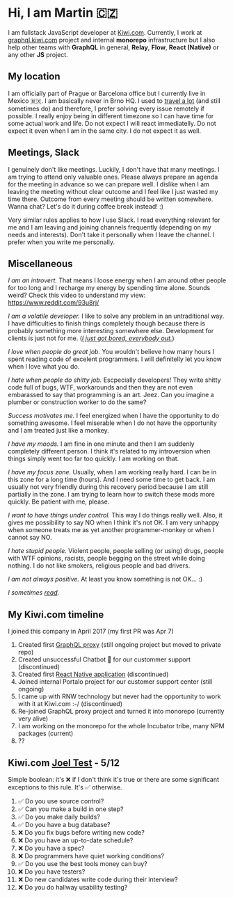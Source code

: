 # Hi, I am Martin 🇨🇿

I am fullstack JavaScript developer at [Kiwi.com](https://www.kiwi.com/en/). Currently, I work at [graphql.kiwi.com](https://graphql.kiwi.com/) project and internal **monorepo** infrastructure but I also help other teams with **GraphQL** in general, **Relay**, **Flow**, **React (Native)** or any other **JS** project.

## My location

I am officially part of Prague or Barcelona office but I currently live in Mexico 🇲🇽. I am basically never in Brno HQ. I used to [travel a lot](https://nomadlist.com/@mrtnzlml) (and still sometimes do) and therefore, I prefer solving every issue remotely if possible. I really enjoy being in different timezone so I can have time for some actual work and life. Do not expect I will react immediatelly. Do not expect it even when I am in the same city. I do not expect it as well.

## Meetings, Slack

I genuinely don't like meetings. Luckily, I don't have that many meetings. I am trying to attend only valuable ones. Please always prepare an agenda for the meeting in advance so we can prepare well. I dislike when I am leaving the meeting without clear outcome and I feel like I just wasted my time there. Outcome from every meeting should be written somewhere. Wanna chat? Let's do it during coffee break instead! :)

Very similar rules applies to how I use Slack. I read everything relevant for me and I am leaving and joining channels frequently (depending on my needs and interests). Don't take it personally when I leave the channel. I prefer when you write me personally.

## Miscellaneous

_I am an introvert._ That means I loose energy when I am around other people for too long and I recharge my energy by spending time alone. Sounds weird? Check this video to understand my view: https://www.reddit.com/93u8rj/

_I am a volatile developer._ I like to solve any problem in an untraditional way. I have difficulties to finish things completely though because there is probably something more interesting somewhere else. Development for clients is just not for me. ([_I just got bored, everybody out._](https://youtu.be/cPEnRb6aaS4))

_I love when people do great job._ You wouldn't believe how many hours I spent reading code of excelent programmers. I will definitelly let you know when I love what you do.

_I hate when people do shitty job._ Escpecially developers! They write shitty code full of bugs, WTF, workarounds and then they are not even embarassed to say that programming is an art. Jeez. Can you imagine a plumber or construction worker to do the same?

_Success motivates me._ I feel energized when I have the opportunity to do something awesome. I feel miserable when I do not have the opportunity and I am treated just like a monkey.

_I have my moods._ I am fine in one minute and then I am suddenly completely different person. I think it's related to my introversion when things simply went too far too quickly. I am working on that.

_I have my focus zone._ Usually, when I am working really hard. I can be in this zone for a long time (hours). And I need some time to get back. I am usually not very friendly during this recovery period because I am still partially in the zone. I am trying to learn how to switch these mods more quickly. Be patient with me, please.

_I want to have things under control._ This way I do things really well. Also, it gives me possibility to say NO when I think it's not OK. I am very unhappy when someone treats me as yet another programmer-monkey or when I cannot say NO.

_I hate stupid people._ Violent people, people selling (or using) drugs, people with WTF opinions, racists, people begging on the street while doing nothing. I do not like smokers, religious people and bad drivers.

_I am not always positive._ At least you know something is not OK... :)

_I sometimes [read](https://www.goodreads.com/review/list/84536346)._

## My Kiwi.com timeline

I joined this company in April 2017 (my first PR was Apr 7)

1. Created first [GraphQL proxy](https://github.com/kiwicom/graphql) (still ongoing project but moved to private repo)
2. Created unsuccessful Chatbot :robot: for our custommer support (discontinued)
3. Created first [React Native application](https://github.com/kiwicom/mobile) (discontinued)
4. Joined internal Portalo project for our customer support center (still ongoing)
5. I came up with RNW technology but never had the opportunity to work with it at Kiwi.com :-/ (discontinued)
6. Re-joined GraphQL proxy project and turned it into monorepo (currently very alive)
7. I am working on the monorepo for the whole Incubator tribe, many NPM packages (current)
8. ??

## Kiwi.com [Joel Test](https://www.joelonsoftware.com/2000/08/09/the-joel-test-12-steps-to-better-code/) - 5/12

Simple boolean: it's ❌ if I don't think it's true or there are some significant exceptions to this rule. It's ✅ otherwise.

1. ✅ Do you use source control?
2. ✅ Can you make a build in one step?
3. ✅ Do you make daily builds?
4. ✅ Do you have a bug database?
5. ❌ Do you fix bugs before writing new code?
6. ❌ Do you have an up-to-date schedule?
7. ❌ Do you have a spec?
8. ❌ Do programmers have quiet working conditions?
9. ✅ Do you use the best tools money can buy?
10. ❌ Do you have testers?
11. ❌ Do new candidates write code during their interview?
12. ❌ Do you do hallway usability testing?
